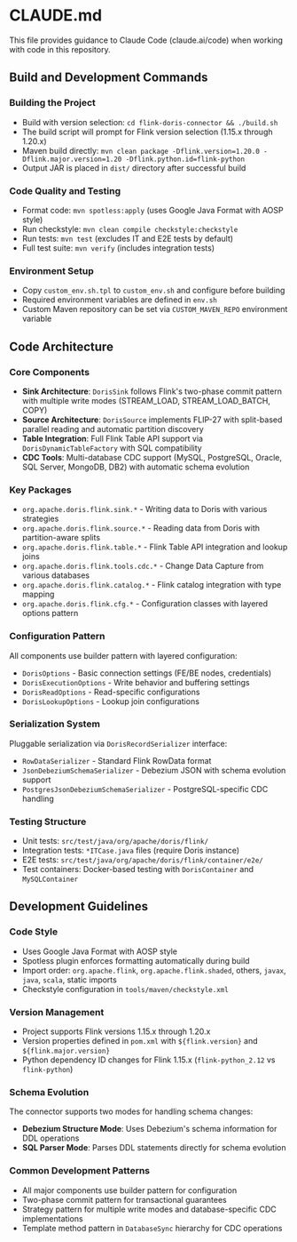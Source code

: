 # CLAUDE.md

This file provides guidance to Claude Code (claude.ai/code) when working with code in this repository.

## Build and Development Commands

### Building the Project
- Build with version selection: `cd flink-doris-connector && ./build.sh`
- The build script will prompt for Flink version selection (1.15.x through 1.20.x)
- Maven build directly: `mvn clean package -Dflink.version=1.20.0 -Dflink.major.version=1.20 -Dflink.python.id=flink-python`
- Output JAR is placed in `dist/` directory after successful build

### Code Quality and Testing
- Format code: `mvn spotless:apply` (uses Google Java Format with AOSP style)
- Run checkstyle: `mvn clean compile checkstyle:checkstyle`
- Run tests: `mvn test` (excludes IT and E2E tests by default)
- Full test suite: `mvn verify` (includes integration tests)

### Environment Setup
- Copy `custom_env.sh.tpl` to `custom_env.sh` and configure before building
- Required environment variables are defined in `env.sh`
- Custom Maven repository can be set via `CUSTOM_MAVEN_REPO` environment variable

## Code Architecture

### Core Components
- **Sink Architecture**: `DorisSink` follows Flink's two-phase commit pattern with multiple write modes (STREAM_LOAD, STREAM_LOAD_BATCH, COPY)
- **Source Architecture**: `DorisSource` implements FLIP-27 with split-based parallel reading and automatic partition discovery
- **Table Integration**: Full Flink Table API support via `DorisDynamicTableFactory` with SQL compatibility
- **CDC Tools**: Multi-database CDC support (MySQL, PostgreSQL, Oracle, SQL Server, MongoDB, DB2) with automatic schema evolution

### Key Packages
- `org.apache.doris.flink.sink.*` - Writing data to Doris with various strategies
- `org.apache.doris.flink.source.*` - Reading data from Doris with partition-aware splits
- `org.apache.doris.flink.table.*` - Flink Table API integration and lookup joins
- `org.apache.doris.flink.tools.cdc.*` - Change Data Capture from various databases
- `org.apache.doris.flink.catalog.*` - Flink catalog integration with type mapping
- `org.apache.doris.flink.cfg.*` - Configuration classes with layered options pattern

### Configuration Pattern
All components use builder pattern with layered configuration:
- `DorisOptions` - Basic connection settings (FE/BE nodes, credentials)
- `DorisExecutionOptions` - Write behavior and buffering settings  
- `DorisReadOptions` - Read-specific configurations
- `DorisLookupOptions` - Lookup join configurations

### Serialization System
Pluggable serialization via `DorisRecordSerializer` interface:
- `RowDataSerializer` - Standard Flink RowData format
- `JsonDebeziumSchemaSerializer` - Debezium JSON with schema evolution support
- `PostgresJsonDebeziumSchemaSerializer` - PostgreSQL-specific CDC handling

### Testing Structure
- Unit tests: `src/test/java/org/apache/doris/flink/`
- Integration tests: `*ITCase.java` files (require Doris instance)
- E2E tests: `src/test/java/org/apache/doris/flink/container/e2e/`
- Test containers: Docker-based testing with `DorisContainer` and `MySQLContainer`

## Development Guidelines

### Code Style
- Uses Google Java Format with AOSP style
- Spotless plugin enforces formatting automatically during build
- Import order: `org.apache.flink`, `org.apache.flink.shaded`, others, `javax`, `java`, `scala`, static imports
- Checkstyle configuration in `tools/maven/checkstyle.xml`

### Version Management
- Project supports Flink versions 1.15.x through 1.20.x
- Version properties defined in `pom.xml` with `${flink.version}` and `${flink.major.version}`
- Python dependency ID changes for Flink 1.15.x (`flink-python_2.12` vs `flink-python`)

### Schema Evolution
The connector supports two modes for handling schema changes:
- **Debezium Structure Mode**: Uses Debezium's schema information for DDL operations
- **SQL Parser Mode**: Parses DDL statements directly for schema evolution

### Common Development Patterns
- All major components use builder pattern for configuration
- Two-phase commit pattern for transactional guarantees
- Strategy pattern for multiple write modes and database-specific CDC implementations
- Template method pattern in `DatabaseSync` hierarchy for CDC operations